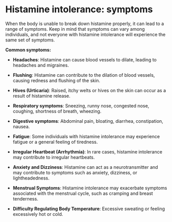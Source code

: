 # Histamine intolerance: symptoms

When the body is unable to break down histamine properly, it can lead to a range of symptoms. Keep in mind that symptoms can vary among individuals, and not everyone with histamine intolerance will experience the same set of symptoms.

**Common symptoms:**

* **Headaches**: Histamine can cause blood vessels to dilate, leading to headaches and migraines.

* **Flushing**: Histamine can contribute to the dilation of blood vessels, causing redness and flushing of the skin.

* **Hives (Urticaria)**: Raised, itchy welts or hives on the skin can occur as a result of histamine release.

* **Respiratory symptoms**: Sneezing, runny nose, congested nose, coughing, shortness of breath, wheezing.

* **Digestive symptoms**: Abdominal pain, bloating, diarrhea, constipation, nausea.

* **Fatigue**: Some individuals with histamine intolerance may experience fatigue or a general feeling of tiredness.

* **Irregular Heartbeat (Arrhythmia)**: In rare cases, histamine intolerance may contribute to irregular heartbeats.

* **Anxiety and Dizziness**: Histamine can act as a neurotransmitter and may contribute to symptoms such as anxiety, dizziness, or lightheadedness.

* **Menstrual Symptoms**: Histamine intolerance may exacerbate symptoms associated with the menstrual cycle, such as cramping and breast tenderness.

* **Difficulty Regulating Body Temperature**: Excessive sweating or feeling excessively hot or cold.
